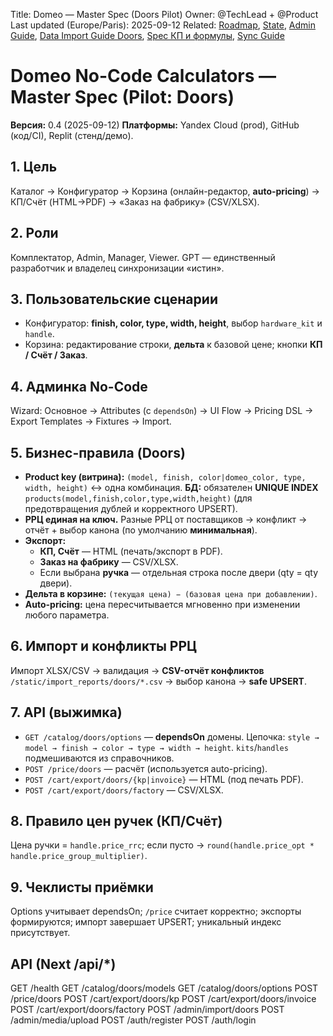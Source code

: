 Title: Domeo — Master Spec (Doors Pilot)
Owner: @TechLead + @Product
Last updated (Europe/Paris): 2025-09-12
Related: [Roadmap](./roadmap.md), [State](./state.md), [Admin Guide](./admin_guide.md),
         [Data Import Guide Doors](./data_import_guide_doors.md), [Spec КП и формулы](./spec_kp_formulas.md),
         [Sync Guide](./sync_guide.md)

# Domeo No-Code Calculators — Master Spec (Pilot: Doors)

**Версия:** 0.4 (2025-09-12)
**Платформы:** Yandex Cloud (prod), GitHub (код/CI), Replit (стенд/демо).

## 1. Цель
Каталог → Конфигуратор → Корзина (онлайн-редактор, **auto-pricing**) → КП/Счёт (HTML→PDF) → «Заказ на фабрику» (CSV/XLSX).

## 2. Роли
Комплектатор, Admin, Manager, Viewer. GPT — единственный разработчик и владелец синхронизации «истин».

## 3. Пользовательские сценарии
- Конфигуратор: **finish, color, type, width, height**, выбор `hardware_kit` и `handle`.
- Корзина: редактирование строки, **дельта** к базовой цене; кнопки **КП / Счёт / Заказ**.

## 4. Админка No-Code
Wizard: Основное → Attributes (с `dependsOn`) → UI Flow → Pricing DSL → Export Templates → Fixtures → Import.

## 5. Бизнес-правила (Doors)
- **Product key (витрина):** `(model, finish, color|domeo_color, type, width, height)` ↔ одна комбинация.
  **БД:** обязателен **UNIQUE INDEX** `products(model,finish,color,type,width,height)` (для предотвращения дублей и корректного UPSERT).
- **РРЦ единая на ключ.** Разные РРЦ от поставщиков → конфликт → отчёт + выбор канона (по умолчанию **минимальная**).
- **Экспорт:**
  - **КП, Счёт** — HTML (печать/экспорт в PDF).
  - **Заказ на фабрику** — CSV/XLSX.
  - Если выбрана **ручка** — отдельная строка после двери (qty = qty двери).
- **Дельта в корзине:** `(текущая цена) − (базовая цена при добавлении)`.
- **Auto-pricing:** цена пересчитывается мгновенно при изменении любого параметра.

## 6. Импорт и конфликты РРЦ
Импорт XLSX/CSV → валидация → **CSV-отчёт конфликтов** `/static/import_reports/doors/*.csv` → выбор канона → **safe UPSERT**.

## 7. API (выжимка)
- `GET /catalog/doors/options` — **dependsOn** домены. Цепочка: `style → model → finish → color → type → width → height`.
  `kits`/`handles` подмешиваются из справочников.
- `POST /price/doors` — расчёт (используется auto-pricing).
- `POST /cart/export/doors/{kp|invoice}` — HTML (под печать PDF).
- `POST /cart/export/doors/factory` — CSV/XLSX.

## 8. Правило цен ручек (КП/Счёт)
Цена ручки = `handle.price_rrc`; если пусто → `round(handle.price_opt * handle.price_group_multiplier)`.

## 9. Чеклисты приёмки
Options учитывает dependsOn; `/price` считает корректно; экспорты формируются; импорт завершает UPSERT; уникальный индекс присутствует.

## API (Next /api/*)

GET /health
GET /catalog/doors/models
GET /catalog/doors/options
POST /price/doors
POST /cart/export/doors/kp
POST /cart/export/doors/invoice
POST /cart/export/doors/factory
POST /admin/import/doors
POST /admin/media/upload
POST /auth/register
POST /auth/login
